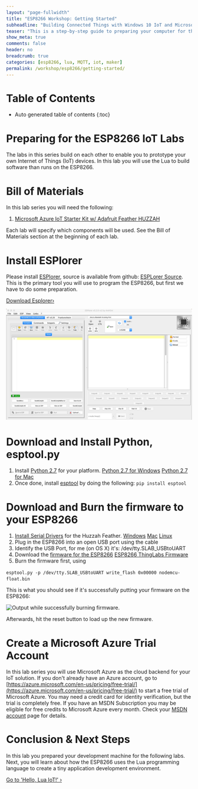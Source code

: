 ```yaml
---
layout: "page-fullwidth"
title: "ESP8266 Workshop: Getting Started"
subheadline: "Building Connected Things with Windows 10 IoT and Microsoft Azure"
teaser: "This is a step-by-step guide to preparing your computer for the Thingy for Windows IoT Workshop."
show_meta: true
comments: false
header: no
breadcrumb: true
categories: [esp8266, lua, MQTT, iot, maker]
permalink: /workshop/esp8266/getting-started/
---
```

# Table of Contents
*  Auto generated table of contents
{:toc}

# Preparing for the ESP8266 IoT Labs
The labs in this series build on each other to enable you to prototype your own Internet of Things (IoT) devices. 
In this lab you will use the Lua to build software than runs on the ESP8266.

# Bill of Materials
In this lab series you will need the following:

1. [Microsoft Azure IoT Starter Kit w/ Adafruit Feather HUZZAH](https://www.adafruit.com/product/3032)

Each lab will specify which components will be used. See the Bill of Materials section at the beginning of each lab.

# Install ESPlorer
Please install [ESPlorer](http://esp8266.ru/esplorer/), source is available from github: [ESPLorer Source](https://github.com/4refr0nt/ESPlorer).
This is the primary tool you will use to program the ESP8266, but first we have to do some preparation.

<a class="radius button small" href="http://esp8266.ru/esplorer-latest/?f=ESPlorer.zip">Download Esplorer›</a>

<img src="/images/esplorer.png"/>

# Download and Install Python, esptool.py

1. Install [Python 2.7](https://www.python.org/downloads/release/python-2711/) for your platform.
<a class="radius button small" href="https://www.python.org/ftp/python/2.7.11/python-2.7.11.amd64.msi">Python 2.7 for Windows</a>
<a class="radius button small" href="https://www.python.org/ftp/python/2.7.11/python-2.7.11-macosx10.6.pkg">Python 2.7 for Mac</a>
2. Once done, install [esptool](https://github.com/themadinventor/esptool/blob/master/README.md) by doing the following: ```pip install esptool```

# Download and Burn the firmware to your ESP8266

1. [Install Serial Drivers](https://www.silabs.com/products/mcu/Pages/USBtoUARTBridgeVCPDrivers.aspx) for the Huzzah Feather.
<a class="radius button small" href="https://www.silabs.com/Support%20Documents/Software/CP210x_Windows_Drivers.zip">Windows</a>
<a class="radius button small" href="https://www.silabs.com/Support%20Documents/Software/Mac_OSX_VCP_Driver.zip">Mac</a>
<a class="radius button small" href="https://www.silabs.com/Support%20Documents/Software/Linux_3.x.x_VCP_Driver_Source.zip">Linux</a>
2. Plug in the ESP8266 into an open USB port using the cable
3. Identify the USB Port, for me (on OS X) it's: /dev/tty.SLAB_USBtoUART
4. Download the [firmware for the ESP8266](https://cdn.rawgit.com/ThingLabsIo/ThingLabsIo.github.io/master/pages/workshop/esp8266/nodemcu-float.bin)
<a class="radius button small" href="https://cdn.rawgit.com/ThingLabsIo/ThingLabsIo.github.io/master/pages/workshop/esp8266/nodemcu-float.bin">ESP8266 ThingLabs Firmware</a>
5. Burn the firmware first, using	

```esptool.py -p /dev/tty.SLAB_USBtoUART write_flash 0x00000 nodemcu-float.bin```

This is what you should see if it's successfully putting your firmware on the ESP8266:

<img src="/images/ESP8266-Burn-Output.png" alt="Output while successfully burning firmware." style="width: 400px;"/>

Afterwards, hit the reset button to load up the new firmware.

# Create a Microsoft Azure Trial Account
In this lab series you will use Microsoft Azure as the cloud backend for your IoT solution. If you don't already have an Azure account, go to [https://azure.microsoft.com/en-us/pricing/free-trial/](https://azure.microsoft.com/en-us/pricing/free-trial/) to start a free trial of Microsoft Azure. You may need a credit card for identity verification, but the trial is completely free. If you have an MSDN Subscription you may be eligible for free credits to Microsoft Azure every month. Check your [MSDN account](https://msdn.microsoft.com/subscriptions/manage/) page for details.

# Conclusion &amp; Next Steps
In this lab you prepared your development machine for the following labs. Next, you will learn about how the ESP8266 uses the Lua programming language to create a tiny application development environment.

<a class="radius button small" href="{{ site.url }}/workshop/esp8266/hello-lua-iot/">Go to 'Hello, Lua IoT!' ›</a>

